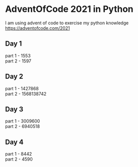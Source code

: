 # AdventOfCode 2021 in Python

I am using advent of code to exercise my python knowledge 
https://adventofcode.com/2021

## Day 1 
part 1 - 1553  
part 2 - 1597  

## Day 2 
part 1 - 1427868  
part 2 - 1568138742  

## Day 3
part 1 - 3009600  
part 2 - 6940518  

## Day 4 
part 1 - 8442  
part 2 - 4590  


